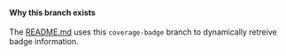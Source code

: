 #### Why this branch exists
The [README.md](https://github.com/BUMETCS673/CS673OLSum25Team1/blob/main/README.md) uses this `coverage-badge` branch to dynamically retreive badge information.
